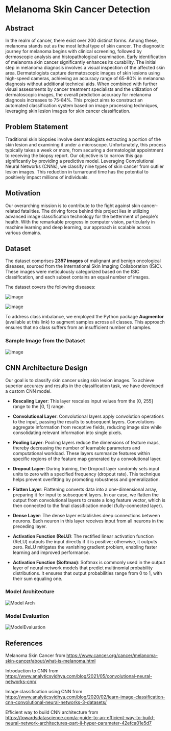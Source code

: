 # Melanoma Skin Cancer Detection

## Abstract
In the realm of cancer, there exist over 200 distinct forms. Among these, melanoma stands out as the most lethal type of skin cancer. The diagnostic journey for melanoma begins with clinical screening, followed by dermoscopic analysis and histopathological examination. Early identification of melanoma skin cancer significantly enhances its curability. The initial step in melanoma diagnosis involves a visual inspection of the affected skin area. Dermatologists capture dermatoscopic images of skin lesions using high-speed cameras, achieving an accuracy range of 65-80% in melanoma diagnosis without additional technical aids. When combined with further visual assessments by cancer treatment specialists and the utilization of dermatoscopic images, the overall prediction accuracy for melanoma diagnosis increases to 75-84%. This project aims to construct an automated classification system based on image processing techniques, leveraging skin lesion images for skin cancer classification.

## Problem Statement
Traditional skin biopsies involve dermatologists extracting a portion of the skin lesion and examining it under a microscope. Unfortunately, this process typically takes a week or more, from securing a dermatologist appointment to receiving the biopsy report. Our objective is to narrow this gap significantly by providing a predictive model. Leveraging Convolutional Neural Networks (CNNs), we classify nine types of skin cancer from outlier lesion images. This reduction in turnaround time has the potential to positively impact millions of individuals.

## Motivation
Our overarching mission is to contribute to the fight against skin cancer-related fatalities. The driving force behind this project lies in utilizing advanced image classification technology for the betterment of people's health. With the remarkable progress in computer vision, particularly in machine learning and deep learning, our approach is scalable across various domains.

## Dataset
The dataset comprises **2357 images** of malignant and benign oncological diseases, sourced from the International Skin Imaging Collaboration (ISIC). These images were meticulously categorized based on the ISIC classification, and each subset contains an equal number of images.

The dataset covers the following diseases:

![image](https://github.com/PoojaaKumari/Melanoma_Skin_Cancer-Detection_Assignment/assets/146849823/0bafd7cc-7eaf-41be-9999-e5bf1b374eba)

![image](https://github.com/PoojaaKumari/Melanoma_Skin_Cancer-Detection_Assignment/assets/146849823/cd13f85f-976b-4b2b-a7ce-c76bc6ff2eed)


To address class imbalance, we employed the Python package **Augmentor** (available at this link) to augment samples across all classes. This approach ensures that no class suffers from an insufficient number of samples.

### Sample Image from the Dataset

![image](https://github.com/PoojaaKumari/Melanoma_Skin_Cancer-Detection_Assignment/assets/146849823/01380721-9fb6-4921-a63a-8922267fc742)


## CNN Architecture Design
Our goal is to classify skin cancer using skin lesion images. To achieve superior accuracy and results in the classification task, we have developed a custom CNN model.

- **Rescaling Layer**: This layer rescales input values from the [0, 255] range to the [0, 1] range.
- **Convolutional Layer**: Convolutional layers apply convolution operations to the input, passing the results to subsequent layers. Convolutions aggregate information from receptive fields, reducing image size while consolidating relevant information into single pixels.
- **Pooling Layer**: Pooling layers reduce the dimensions of feature maps, thereby decreasing the number of learnable parameters and computational workload. These layers summarize features within specific regions of the feature map generated by a convolutional layer.

- **Dropout Layer**: During training, the Dropout layer randomly sets input units to zero with a specified frequency (dropout rate). This technique helps prevent overfitting by promoting robustness and generalization.

- **Flatten Layer**: Flattening converts data into a one-dimensional array, preparing it for input to subsequent layers. In our case, we flatten the output from convolutional layers to create a long feature vector, which is then connected to the final classification model (fully-connected layer).

- **Dense Layer**: The dense layer establishes deep connections between neurons. Each neuron in this layer receives input from all neurons in the preceding layer.

- **Activation Function (ReLU)**: The rectified linear activation function (ReLU) outputs the input directly if it is positive; otherwise, it outputs zero. ReLU mitigates the vanishing gradient problem, enabling faster learning and improved performance.

- **Activation Function (Softmax)**: Softmax is commonly used in the output layer of neural network models that predict multinomial probability distributions. It ensures that output probabilities range from 0 to 1, with their sum equaling one.

### Model Architecture
![Model Arch](https://github.com/kshitij-raj/Melanoma-Skin-Cancer-Detection/blob/d8b2ca8cc296af14ab9aa7a6def31a7efc86271b/Readme_images/ModelLayer.png)

### Model Evaluation
![ModelEvaluation](https://github.com/kshitij-raj/Melanoma-Skin-Cancer-Detection/blob/7e7a17d3c891bf12be42385979168135775654c4/Readme_images/ModelEvaluation.png)

## References
Melanoma Skin Cancer from https://www.cancer.org/cancer/melanoma-skin-cancer/about/what-is-melanoma.html

Introduction to CNN from https://www.analyticsvidhya.com/blog/2021/05/convolutional-neural-networks-cnn/

Image classification using CNN from https://www.analyticsvidhya.com/blog/2020/02/learn-image-classification-cnn-convolutional-neural-networks-3-datasets/

Efficient way to build CNN architecture from https://towardsdatascience.com/a-guide-to-an-efficient-way-to-build-neural-network-architectures-part-ii-hyper-parameter-42efca01e5d7

